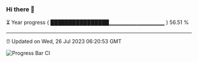 ### Hi there 👋

⏳ Year progress { ████████████████▁▁▁▁▁▁▁▁▁▁▁▁▁▁ } 56.51 %

---

⏰ Updated on Wed, 26 Jul 2023 06:20:53 GMT

![Progress Bar CI](https://github.com/ZhaoGui/ZhaoGui/workflows/Progress%20Bar%20CI/badge.svg)
